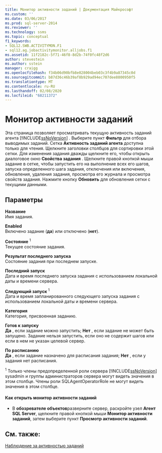 ```yaml
---
title: Монитор активности заданий | Документация Майкрософт
ms.custom: ''
ms.date: 03/06/2017
ms.prod: sql-server-2014
ms.reviewer: ''
ms.technology: ssms
ms.topic: conceptual
f1_keywords:
- SQL12.SWB.ACTIVITYMON.F1
- sql12.ag.jobactivitymonitor.alljobs.f1
ms.assetid: 11f2182c-5f71-46f8-8d2b-74f0fc48f2d6
author: stevestein
ms.author: sstein
manager: craigg
ms.openlocfilehash: f34b06d90bfb8e028004beb03c3f4b9a87345c0d
ms.sourcegitcommit: b87d36c46b39af8b929ad94ec707dee8800950f5
ms.translationtype: MT
ms.contentlocale: ru-RU
ms.lasthandoff: 02/08/2020
ms.locfileid: "68211372"
---
```

# <a name="job-activity-monitor"></a>Монитор активности заданий
  Эта страница позволяет просматривать текущую активность заданий агента [!INCLUDE[ssNoVersion](../../includes/ssnoversion-md.md)] . Выберите пункт **Фильтр** для отбора выводимых заданий. Сетка **Активность заданий агента** доступна только для чтения. Щелкните заголовки столбцов для сортировки этой сетки. Для изменения задания дважды щелкните его, чтобы открыть диалоговое окно **Свойства задания** . Щелкните правой кнопкой мыши задание в сетке, чтобы запустить его на выполнение всех его шагов, запуска определенного шага задания, отключения или включения, обновления, удаления задания, просмотра его журнала и просмотра свойств задания. Нажмите кнопку **Обновить** для обновления сетки с текущими данными.  
  
## <a name="options"></a>Параметры  
 **Название**  
 Имя задания.  
  
 **Enabled**  
 Включено задание (**да**) или отключено (**нет**).  
  
 **Состояние** <sup>1</sup>  
 Текущее состояние задания.  
  
 **Результат последнего запуска**  
 Состояние задания при последнем запуске.  
  
 **Последний запуск**  
 Дата и время последнего запуска задания с использованием локальной даты и времени сервера.  
  
 **Следующий запуск** <sup>1</sup>  
 Дата и время запланированного следующего запуска задания с использованием локальной даты и времени сервера.  
  
 **Категория**  
 Категория, присвоенная заданию.  
  
 **Готов к запуску**  
 **Да** , если задание можно запустить; **Нет** , если задание не может быть запущено. Задание нельзя запустить, если оно не содержит шагов или если в нем не указан целевой сервер.  
  
 **По расписанию**  
 **Да** , если задание назначено для расписания задания; **Нет** , если у задания нет расписания.  
  
 <sup>1</sup> Только члены предопределенной роли сервера [!INCLUDE[ssNoVersion](../../includes/ssnoversion-md.md)] sysadmin и группы администраторов сервера могут видеть значения в этом столбце. Члены роли SQLAgentOperatorRole не могут видеть значения в этом столбце.  
  
#### <a name="to-open-the-job-activity-monitor"></a>Как открыть монитор активности заданий  
  
-   В **обозревателе объектов**разверните сервер, раскройте узел **Агент SQL Server**, щелкните правой кнопкой мыши **Монитор активности заданий**, затем выберите пункт **Просмотр активности заданий**.  
  
## <a name="see-also"></a>См. также:  
 [Наблюдение за активностью заданий](monitor-job-activity.md)  
  
  
